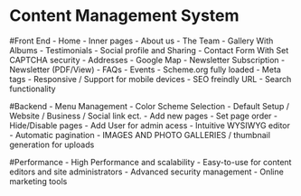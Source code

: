 # Content Management System

#Front End
	- Home
	- Inner pages
	- About us
	- The Team
	- Gallery With Albums
	- Testimonials
	- Social profile and Sharing
	- Contact Form With Set CAPTCHA security
	- Addresses
	- Google Map
	- Newsletter Subscription
	- Newsletter (PDF/View)
	- FAQs
	- Events
	- Scheme.org fully loaded
	- Meta tags
	- Responsive / Support for mobile devices
	- SEO freindly URL
	- Search functionality

#Backend 
	- Menu Management
	- Color Scheme Selection
	- Default Setup / Website / Business / Social link ect.
	- Add new pages 
	- Set page order
	- Hide/Disable pages
	- Add User for admin acess
	- Intuitive WYSIWYG editor
	- Automatic pagination
	- IMAGES AND PHOTO GALLERIES / thumbnail generation for uploads
	
#Performance
	- High Performance and scalability
	- Easy-to-use for content editors and site administrators
	- Advanced security management
	- Online marketing tools
	